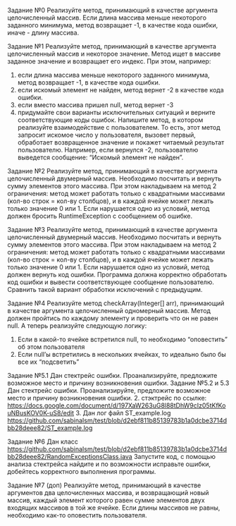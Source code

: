 Задание №0 
Реализуйте метод, принимающий в качестве аргумента целочисленный массив.
Если длина массива меньше некоторого заданного минимума, метод возвращает -1, в качестве кода ошибки, иначе - длину массива.

Задание №1 
Реализуйте метод, принимающий в качестве аргумента целочисленный массив и некоторое значение. Метод ищет в массиве заданное значение и возвращает его индекс. При этом,
например:
1. если длина массива меньше некоторого заданного минимума, метод возвращает -1, в
качестве кода ошибки.
2. если искомый элемент не найден, метод вернет -2 в качестве кода ошибки.
3. если вместо массива пришел null, метод вернет -3
4. придумайте свои варианты исключительных ситуаций и верните соответствующие коды ошибок.
Напишите метод, в котором реализуйте взаимодействие с пользователем. То есть, этот метод запросит искомое число у пользователя, вызовет первый, обработает возвращенное
значение и покажет читаемый результат пользователю. Например, если вернулся -2, пользователю выведется сообщение: “Искомый элемент не найден”.

Задание №2 
Реализуйте метод, принимающий в качестве аргумента целочисленный двумерный массив.
Необходимо посчитать и вернуть сумму элементов этого массива.
При этом накладываем на метод 2 ограничения: метод может работать только с квадратными массивами (кол-во строк = кол-ву столбцов), и в каждой ячейке может лежать
только значение 0 или 1.
Если нарушается одно из условий, метод должен бросить RuntimeException с сообщением об ошибке.

Задание №3 
Реализуйте метод, принимающий в качестве аргумента целочисленный двумерный массив.
Необходимо посчитать и вернуть сумму элементов этого массива.
При этом накладываем на метод 2 ограничения: метод может работать только с квадратными массивами (кол-во строк = кол-ву столбцов), и в каждой ячейке может лежать
только значение 0 или 1.
Если нарушается одно из условий, метод должен вернуть код ошибки.
Программа должна корректно обработать код ошибки и вывести соответствующее сообщение пользователю.
Сравнить такой вариант обработки исключений с предыдущим.

Задание №4 
Реализуйте метод checkArray(Integer[] arr), принимающий в качестве аргумента целочисленный одномерный массив.
Метод должен пройтись по каждому элементу и проверить что он не равен null.
А теперь реализуйте следующую логику:
1. Если в какой-то ячейке встретился null, то необходимо “оповестить” об этом пользователя
2. Если null’ы встретились в нескольких ячейках, то идеально было бы все их “подсветить”

Задание №5.1 
Дан стектрейс ошибки. Проанализируйте, предложите возможное место и причину возникновения ошибки.
Задание №5.2 и 5.3
Дан стектрейс ошибки. Проанализируйте, предложите возможное место и причину возникновения ошибки.
2. стэктрейс по ссылке:
https://docs.google.com/document/d/197XaW263uG8l88tDhW9cIz05tKfKouNBusKOV0K-uS8/edit
3. Дан лог файл ST_example.log
https://github.com/sabinaIsm/test/blob/d2ebf811b85139783b1a0dcbe3714dbb28deee82/ST_example.log

Задание №6
Дан класс
https://github.com/sabinaIsm/test/blob/d2ebf811b85139783b1a0dcbe3714dbb28deee82/RandomExceptionsClass.java
Запустите код, с помощью анализа стектрейса найдите и по возможности исправьте ошибки, добейтесь корректного выполнения программы.

Задание №7 (доп)
Реализуйте метод, принимающий в качестве аргументов два целочисленных массива, и возвращающий новый массив, каждый элемент которого равен сумме элементов двух 
входящих массивов в той же ячейке. Если длины массивов не равны, необходимо как-то оповестить пользователя.
